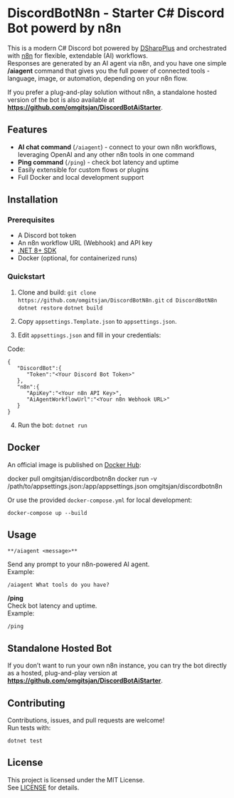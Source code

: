 
# DiscordBotN8n - Starter C# Discord Bot powerd by n8n

This is a modern C# Discord bot powered by [DSharpPlus](https://github.com/DSharpPlus/DSharpPlus) and orchestrated with [n8n](https://n8n.io/) for flexible, extendable (AI) workflows.  
Responses are generated by an AI agent via n8n, and you have one simple **/aiagent** command that gives you the full power of connected tools - language, image, or automation, depending on your n8n flow.

If you prefer a plug-and-play solution without n8n, a standalone hosted version of the bot is also available at **https://github.com/omgitsjan/DiscordBotAiStarter**.

## Features
- **AI chat command** (`/aiagent`) - connect to your own n8n workflows, leveraging OpenAI and any other n8n tools in one command
- **Ping command** (`/ping`) - check bot latency and uptime
- Easily extensible for custom flows or plugins
- Full Docker and local development support

## Installation

### Prerequisites

- A Discord bot token
- An n8n workflow URL (Webhook) and API key
- [.NET 8+ SDK](https://dotnet.microsoft.com/download)
- Docker (optional, for containerized runs)

### Quickstart

1.  Clone and build:
	`git clone https://github.com/omgitsjan/DiscordBotN8n.git`
	`cd DiscordBotN8n`
	` dotnet restore`
	`dotnet build`

2.  Copy `appsettings.Template.json` to `appsettings.json`.
3.  Edit `appsettings.json` and fill in your credentials:

Code:    

    {
       "DiscordBot":{
          "Token":"<Your Discord Bot Token>"
       },
       "n8n":{
          "ApiKey":"<Your n8n API Key>",
          "AiAgentWorkflowUrl":"<Your n8n Webhook URL>"
       }
    }

4.  Run the bot:
    `dotnet run`

## Docker

An official image is published on [Docker Hub](https://hub.docker.com/r/omgitsjan/discordbotn8n):

docker pull omgitsjan/discordbotn8n
docker run -v /path/to/appsettings.json:/app/appsettings.json omgitsjan/discordbotn8n

Or use the provided `docker-compose.yml` for local development:

    docker-compose up --build

## Usage

    **/aiagent <message>**  

Send any prompt to your n8n-powered AI agent.  
Example:

    /aiagent What tools do you have?

**/ping**  
Check bot latency and uptime.  
Example:

    /ping

## Standalone Hosted Bot

If you don’t want to run your own n8n instance, you can try the bot directly as a hosted, plug-and-play version at **https://github.com/omgitsjan/DiscordBotAiStarter**.

## Contributing

Contributions, issues, and pull requests are welcome!  
Run tests with:

    dotnet test

## License

This project is licensed under the MIT License.  
See [LICENSE](https://github.com/omgitsjan/DiscordBotN8n/blob/main/LICENSE) for details.
